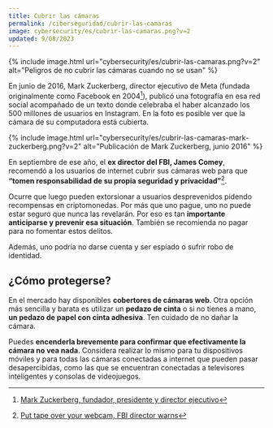 ```yaml
---
title: Cubrir las cámaras
permalink: /ciberseguridad/cubrir-las-camaras
image: cybersecurity/es/cubrir-las-camaras.png?v=2
updated: 9/08/2023
---
```


{% include image.html url="cybersecurity/es/cubrir-las-camaras.png?v=2" alt="Peligros de no cubrir las cámaras cuando no se usan" %}

En junio de 2016, Mark Zuckerberg, director ejecutivo de Meta (fundada originalmente como Facebook en 2004[^1]), publicó una fotografía en esa red social acompañado de un texto donde celebraba el haber alcanzado los 500 millones de usuarios en Instagram. En la foto es posible ver que la cámara de su computadora está cubierta.

{% include image.html url="cybersecurity/es/cubrir-las-camaras-mark-zuckerberg.png?v=2" alt="Publicación de Mark Zuckerberg, junio 2016" %}

En septiembre de ese año, el **ex director del FBI, James Comey**, recomendó a los usuarios de internet cubrir sus cámaras web para que **“tomen responsabilidad de su propia seguridad y privacidad”**[^2].

Ocurre que luego pueden extorsionar a usuarios desprevenidos pidendo recompensas en criptomonedas. Por más que uno pague, uno no puede estar seguro que nunca las revelarán. Por eso es tan **importante anticiparse y prevenir esa situación**. También se recomienda no pagar para no fomentar estos delitos.

Además, uno podría no darse cuenta y ser espíado o sufrir robo de identidad.

## ¿Cómo protegerse?

En el mercado hay disponibles **cobertores de cámaras web**. Otra opción más sencilla y barata es utilizar un **pedazo de cinta** o si no tienes a mano, **un pedazo de papel con cinta adhesiva**. Ten cuidado de no dañar la cámara.

Puedes **encenderla brevemente para confirmar que efectivamente la cámara no vea nada**. Considera realizar lo mismo para tu dispositivos móviles y para todas las cámaras conectadas a internet que pueden pasar desapercibidas, como las que se encuentran conectadas a televisores inteligentes y consolas de videojuegos.

[^1]: [Mark Zuckerberg, fundador, presidente y director ejecutivo](https://about.meta.com/es/media-gallery/executives/mark-zuckerberg)
[^2]: [Put tape over your webcam, FBI director warns](https://www.telegraph.co.uk/technology/2016/09/15/put-tape-over-your-webcam-fbi-director-warns/)
